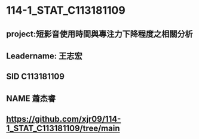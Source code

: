 # 114-1_STAT_C113181109
## project:短影音使用時間與專注力下降程度之相關分析
## Leadername: 王志宏
## SID C113181109
## NAME 蕭杰睿
## https://github.com/xjr09/114-1_STAT_C113181109/tree/main
